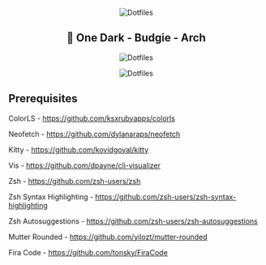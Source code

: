 <p align="center">
  <img src="https://raw.githubusercontent.com/smartersyncing/dotfiles/main/assets/dots.png" alt="Dotfiles"/>
</p>

<h2 align=center>🐧 One Dark - Budgie - Arch</h2>

<p align="center">
  <img src="https://raw.githubusercontent.com/smartersyncing/dotfiles/main/assets/setup.PNG" alt="Dotfiles"/>
</p>
<p align="center">
  <img src="https://raw.githubusercontent.com/smartersyncing/dotfiles/main/assets/raven.png" alt="Dotfiles"/>
</p>

## Prerequisites
ColorLS - https://github.com/ksxrubyapps/colorls

Neofetch - https://github.com/dylanaraps/neofetch

Kitty - https://github.com/kovidgoyal/kitty

Vis - https://github.com/dpayne/cli-visualizer

Zsh - https://github.com/zsh-users/zsh

Zsh Syntax Highlighting - https://github.com/zsh-users/zsh-syntax-highlighting

Zsh Autosuggestions - https://github.com/zsh-users/zsh-autosuggestions

Mutter Rounded - https://github.com/yilozt/mutter-rounded

Fira Code - https://github.com/tonsky/FiraCode
